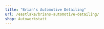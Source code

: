```yaml
---
title: "Brian's Automotive Detailing"
url: /eastlake/brians-automotive-detailing/
shop: Autowerkstatt
---
```

